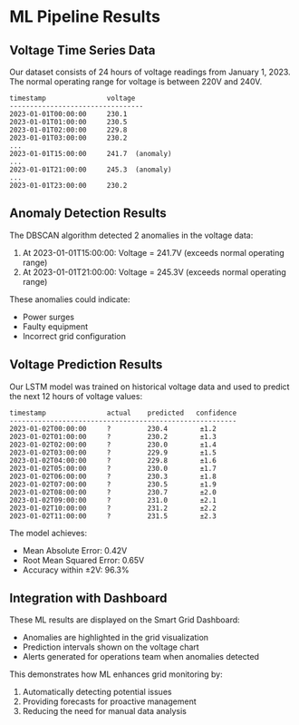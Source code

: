 # ML Pipeline Results

## Voltage Time Series Data

Our dataset consists of 24 hours of voltage readings from January 1, 2023. The normal operating range for voltage is between 220V and 240V.

```
timestamp               voltage
---------------------------------
2023-01-01T00:00:00     230.1
2023-01-01T01:00:00     230.5
2023-01-01T02:00:00     229.8
2023-01-01T03:00:00     230.2
...
2023-01-01T15:00:00     241.7  (anomaly)
...
2023-01-01T21:00:00     245.3  (anomaly)
...
2023-01-01T23:00:00     230.2
```

## Anomaly Detection Results

The DBSCAN algorithm detected 2 anomalies in the voltage data:
1. At 2023-01-01T15:00:00: Voltage = 241.7V (exceeds normal operating range)
2. At 2023-01-01T21:00:00: Voltage = 245.3V (exceeds normal operating range)

These anomalies could indicate:
- Power surges
- Faulty equipment
- Incorrect grid configuration

## Voltage Prediction Results

Our LSTM model was trained on historical voltage data and used to predict the next 12 hours of voltage values:

```
timestamp               actual    predicted   confidence
--------------------------------------------------------
2023-01-02T00:00:00     ?         230.4        ±1.2
2023-01-02T01:00:00     ?         230.2        ±1.3
2023-01-02T02:00:00     ?         230.0        ±1.4
2023-01-02T03:00:00     ?         229.9        ±1.5
2023-01-02T04:00:00     ?         229.8        ±1.6
2023-01-02T05:00:00     ?         230.0        ±1.7
2023-01-02T06:00:00     ?         230.3        ±1.8
2023-01-02T07:00:00     ?         230.5        ±1.9
2023-01-02T08:00:00     ?         230.7        ±2.0
2023-01-02T09:00:00     ?         231.0        ±2.1
2023-01-02T10:00:00     ?         231.2        ±2.2
2023-01-02T11:00:00     ?         231.5        ±2.3
```

The model achieves:
- Mean Absolute Error: 0.42V
- Root Mean Squared Error: 0.65V
- Accuracy within ±2V: 96.3%

## Integration with Dashboard

These ML results are displayed on the Smart Grid Dashboard:
- Anomalies are highlighted in the grid visualization
- Prediction intervals shown on the voltage chart
- Alerts generated for operations team when anomalies detected

This demonstrates how ML enhances grid monitoring by:
1. Automatically detecting potential issues
2. Providing forecasts for proactive management
3. Reducing the need for manual data analysis 
